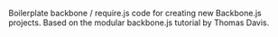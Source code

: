 Boilerplate backbone / require.js code for creating new Backbone.js projects.  Based on the modular backbone.js tutorial by Thomas Davis.
